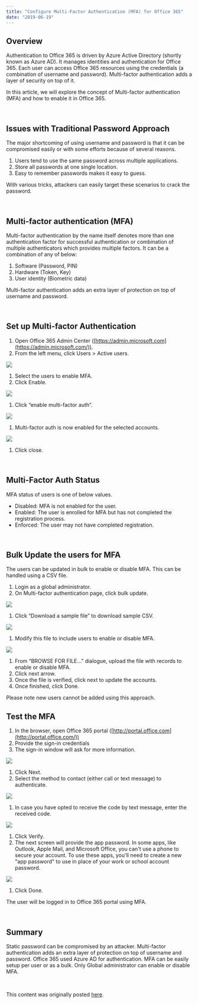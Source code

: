 ```yaml
---
title: "Configure Multi-Factor Authentication (MFA) for Office 365"
date: "2019-06-19"
---
```


## Overview

Authentication to Office 365 is driven by Azure Active Directory (shortly known as Azure AD). It manages identities and authentication for Office 365. Each user can access Office 365 resources using the credentials (a combination of username and password). Multi-factor authentication adds a layer of security on top of it.

In this article, we will explore the concept of Multi-factor authentication (MFA) and how to enable it in Office 365.

 

## Issues with Traditional Password Approach

The major shortcoming of using username and password is that it can be compromised easily or with some efforts because of several reasons.

1. Users tend to use the same password across multiple applications.
2. Store all passwords​ at one single location.
3. Easy to remember passwords makes it easy to guess.

With various tricks, attackers can easily target these scenarios to crack the password.

 

## Multi-factor authentication (MFA)

Multi-factor authentication by the name itself denotes more than one authentication factor for successful authentication or combination of multiple authenticators which provides multiple factors. It can be a combination of any of below:

1. Software (Password, PIN)
2. Hardware (Token, Key)
3. User identity (Biometric data)

Multi-factor authentication adds an extra layer of protection on top of username and password.

 

## Set up Multi-factor Authentication

1. Open Office 365 Admin Center ([https://admin.microsoft.com](https://admin.microsoft.com/)).
2. From the left menu, click Users > Active users.

![](https://nanddeepnachanblogs.com/wp-content/uploads/2020/03/word-image-556.png)

1. Select the users to enable MFA.
2. Click Enable.

![](https://nanddeepnachanblogs.com/wp-content/uploads/2020/03/word-image-557.png)

1. Click “enable multi-factor auth”.

![](https://nanddeepnachanblogs.com/wp-content/uploads/2020/03/word-image-558.png)

1. Multi-factor auth is now enabled for the selected accounts.

![](https://nanddeepnachanblogs.com/wp-content/uploads/2020/03/word-image-559.png)

1. Click close.

 

## Multi-Factor Auth Status

MFA status of users is one of below values.

- Disabled: MFA is not enabled for the user.
- Enabled: The user is enrolled for MFA but has not completed the registration process.
- Enforced: The user may not have completed registration.

 

## Bulk Update the users for MFA

The users can be updated in bulk to enable or disable MFA. This can be handled using a CSV file.

1. Login as a global administrator.
2. On Multi-factor authentication page, click bulk update.

![](https://nanddeepnachanblogs.com/wp-content/uploads/2020/03/word-image-560.png)

1. Click “Download a sample file” to download sample CSV.

![](https://nanddeepnachanblogs.com/wp-content/uploads/2020/03/word-image-561.png)

1. Modify this file to include users to enable or disable MFA.

![](https://nanddeepnachanblogs.com/wp-content/uploads/2020/03/word-image-562.png)

1. From “BROWSE FOR FILE…” dialogue, upload the file with records to enable or disable MFA.
2. Click next arrow.
3. Once the file is verified, click next to update the accounts.
4. Once finished, click Done.

Please note new users cannot be added using this approach.

## Test the MFA

1. In the browser, open Office 365 portal ([http://portal.office.com](http://portal.office.com/))
2. Provide the sign-in credentials
3. The sign-in window will ask for more information.

![](https://nanddeepnachanblogs.com/wp-content/uploads/2020/03/word-image.jpeg)

1. Click Next.
2. Select the method to contact (either call or text message) to authenticate.

![](https://nanddeepnachanblogs.com/wp-content/uploads/2020/03/word-image-563.png)

1. In case you have opted to receive the code by text message, enter the received code.

![](https://nanddeepnachanblogs.com/wp-content/uploads/2020/03/word-image-564.png)

1. Click Verify.
2. The next screen will provide the app password. In some apps, like Outlook, Apple Mail, and Microsoft Office, you can't use a phone to secure your account. To use these apps, you'll need to create a new "app password" to use in place of your work or school account password.

![](https://nanddeepnachanblogs.com/wp-content/uploads/2020/03/word-image-565.png)

1. Click Done.

The user will be logged in to Office 365 portal using MFA.

 

## Summary

Static password can be compromised by an attacker. Multi-factor authentication adds an extra layer of protection on top of username and password. Office 365 used Azure AD for authentication. MFA can be easily setup per user or as a bulk. Only Global administrator can enable or disable MFA.

 

This content was originally posted [here](https://www.c-sharpcorner.com/article/configure-multi-factor-authentication-for-office-365/).
